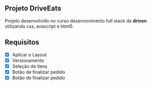## Projeto DriveEats

Projeto desenvolvido no curso desenvovimento full stack da **driven** utilizando css, avascript e html5.

## Requisitos

- [X] Aplicar o Layout 
- [X] Versionamento
- [X] Seleção de itens
- [X] Botão de finalizar pedido
- [X] Botão de finalizar pedido